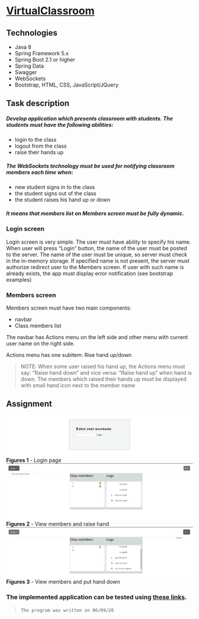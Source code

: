 # [VirtualClassroom](https://virtual--classroom.herokuapp.com/)

## Technologies
- Java 8
- Spring Framework 5.x
- Spring Boot 2.1 or higher
- Spring Data
- Swagger
- WebSockets
- Bootstrap, HTML, CSS, JavaScript/JQuery

## Task description 

##### Develop application which presents classroom with students. The students must have the following abilities: 
- login to the class
- logout from the class
- raise their hands up

##### The WebSockets technology must be used for notifying classroom members each time when:
- new student signs in to the class
- the student signs out of the class
- the student raises his hand up or down

##### It means that members list on Members screen must be fully dynamic.

### Login screen

Login screen is very simple. The user must have ability to specify his name. When user will
press “Login” button, the name of the user must be posted to the server. The name of the user
must be unique, so server must check in the in-memory storage. If specified name is not present,
the server must authorize redirect user to the Members screen. If user with such name is already
exists, the app must display error notification (see bootstrap examples) 

### Members screen 

Members screen must have two main components:
- navbar
- Class members list

The navbar has Actions menu on the left side and other menu with current user name on the right
side.

Actions menu has one subitem:
Rise hand up/down

> NOTE: When some user raised his hand up, the Actions menu must say: “Raise hand down” and vice versa: “Raise hand up” when hand is down.
The members which raised their hands up must be displayed with small hand icon next to the member name

## Assignment

![Login](images/login.png)
**Figures 1** - Login page
![members_1](images/members_1.png)
**Figures 2** - View members and raise hand
![members_2](images/members_2.png)
**Figures 3** - View members and put hand down


### The implemented application can be tested using [these links](https://virtual--classroom.herokuapp.com/).
>`The program was written on 06/09/20`
